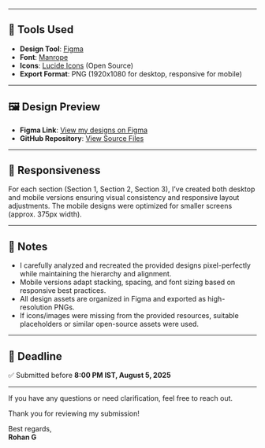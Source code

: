 
---

## 🧰 Tools Used

- **Design Tool**: [Figma](https://www.figma.com/)
- **Font**: [Manrope](https://fonts.google.com/specimen/Manrope)
- **Icons**: [Lucide Icons](https://lucide.dev/) (Open Source)
- **Export Format**: PNG (1920x1080 for desktop, responsive for mobile)

---

## 🖼️ Design Preview

- **Figma Link**: [View my designs on Figma](https://www.figma.com/design/miQ0jLta0HKY31KmlSC4kO/assignment?node-id=0-1&t=zBoj3yGi7nFHv1Jl-1)
- **GitHub Repository**: [View Source Files](https://github.com/rohanjadhav28dvg-ops/TANDEMLOOP-Technologies-assignment)

---

## 📱 Responsiveness

For each section (Section 1, Section 2, Section 3), I’ve created both desktop and mobile versions ensuring visual consistency and responsive layout adjustments. The mobile designs were optimized for smaller screens (approx. 375px width).

---

## 📝 Notes

- I carefully analyzed and recreated the provided designs pixel-perfectly while maintaining the hierarchy and alignment.
- Mobile versions adapt stacking, spacing, and font sizing based on responsive best practices.
- All design assets are organized in Figma and exported as high-resolution PNGs.
- If icons/images were missing from the provided resources, suitable placeholders or similar open-source assets were used.

---

## 📅 Deadline

✅ Submitted before **8:00 PM IST, August 5, 2025**

---

If you have any questions or need clarification, feel free to reach out.

Thank you for reviewing my submission!

Best regards,  
**Rohan G**
